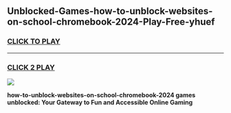 
## Unblocked-Games-how-to-unblock-websites-on-school-chromebook-2024-Play-Free-yhuef
<h3>
<a href="https://premium76.site?title=how-to-unblock-websites-on-school-chromebook-2024&ref=10A">CLICK TO PLAY</a></h3>
<hr>

<h3>
<a href="https://premium76.site?title=how-to-unblock-websites-on-school-chromebook-2024&ref=10A">CLICK 2 PLAY</a>
  
</h3>

<a href="https://premium76.site?title=how-to-unblock-websites-on-school-chromebook-2024&ref=10A"><img src="https://clearcache.store/games.png"></a>


**how-to-unblock-websites-on-school-chromebook-2024 games unblocked: Your Gateway to Fun and Accessible Online Gaming**
